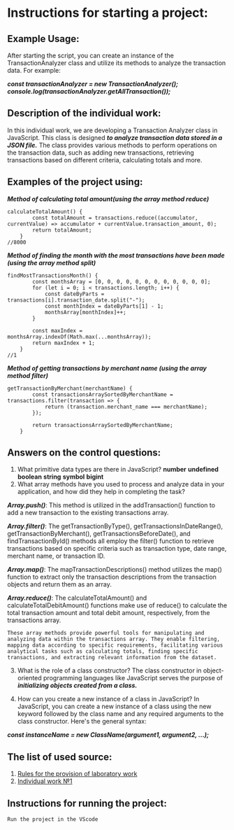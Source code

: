 # Instructions for starting a project:

## Example Usage:
After starting the script, you can create an instance of the TransactionAnalyzer class and utilize its methods to analyze the transaction data. For example:

***const transactionAnalyzer = new TransactionAnalyzer();***
***console.log(transactionAnalyzer.getAllTransaction());***

## Description of the individual work:

In this individual work, we are developing a Transaction Analyzer class in JavaScript. This class is designed ***to analyze transaction data stored in a JSON file.*** The class provides various methods to perform operations on the transaction data, such as adding new transactions, retrieving transactions based on different criteria, calculating totals and more.


## Examples of the project using: 
***Method of calculating total amount(using the array method reduce)***
```
calculateTotalAmount() {
        const totalAmount = transactions.reduce((accumulator, currentValue) => accumulator + currentValue.transaction_amount, 0);
        return totalAmount;
    }
//8000
```
***Method of finding the month with the most transactions have been made (using the array method split)***
```
findMostTransactionsMonth() {
        const monthsArray = [0, 0, 0, 0, 0, 0, 0, 0, 0, 0, 0, 0];
        for (let i = 0; i < transactions.length; i++) {
            const dateByParts = transactions[i].transaction_date.split("-");
            const monthIndex = dateByParts[1] - 1;
            monthsArray[monthIndex]++;
        }

        const maxIndex = monthsArray.indexOf(Math.max(...monthsArray));
        return maxIndex + 1;
    }
//1
```
***Method of getting transactions by merchant name (using the array method filter)***
```
getTransactionByMerchant(merchantName) {
        const transactionsArraySortedByMerchantName = transactions.filter(transaction => {
            return (transaction.merchant_name === merchantName);
        });

        return transactionsArraySortedByMerchantName;
    }
```

## Answers on the control questions:
1. What primitive data types are there in JavaScript?
   **number**
    **undefined**
    **boolean**
   **string**
    **symbol**
    **bigint**
2. What array methods have you used to process and analyze data in your application, and how did they help in completing the task?

 ***Array.push()***: This method is utilized in the addTransaction() function to add a new transaction to the existing transactions array.

***Array.filter()***: The getTransactionByType(), getTransactionsInDateRange(), getTransactionByMerchant(), getTransactionsBeforeDate(), and findTransactionById() methods all employ the filter() function to retrieve transactions based on specific criteria such as transaction type, date range, merchant name, or transaction ID.

***Array.map()***: The mapTransactionDescriptions() method utilizes the map() function to extract only the transaction descriptions from the transaction objects and return them as an array.

***Array.reduce()***: The calculateTotalAmount() and calculateTotalDebitAmount() functions make use of reduce() to calculate the total transaction amount and total debit amount, respectively, from the transactions array.

`These array methods provide powerful tools for manipulating and analyzing data within the transactions array. They enable filtering, mapping data according to specific requirements, facilitating various analytical tasks such as calculating totals, finding specific transactions, and extracting relevant information from the dataset.`

3. What is the role of a class constructor?
The class constructor in object-oriented programming languages like JavaScript serves the purpose of ***initializing objects created from a class.*** 

4. How can you create a new instance of a class in JavaScript?
In JavaScript, you can create a new instance of a class using the new keyword followed by the class name and any required arguments to the class constructor. Here's the general syntax:

***const instanceName = new ClassName(argument1, argument2, ...);***

## The list of used source:
1. [Rules for the provision of laboratory work](https://github.com/MSU-Courses/javascript_typescript/blob/main/lab/lab_guidelines.md)
2. [Individual work №1](https://github.com/MSU-Courses/javascript_typescript/blob/main/lab/LI1/JS01.md)

## Instructions for running the project:
`Run the project in the VScode`
